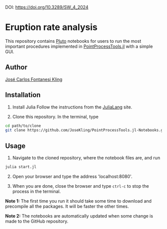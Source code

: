 DOI: https://doi.org/10.3289/SW_4_2024

# Eruption rate analysis

This repository contains [Pluto](https://plutojl.org/) notebooks for users to
run the most important procedures implemented in [PointProcessTools.jl](https://git.geomar.de/open-source/pointprocesstools.jl)
with a simple GUI.

## Author

[José Carlos Fontanesi Kling](https://github.com/josekling)

## Installation

1. Install Julia
    Follow the instructions from the [JuliaLang](https://julialang.org/downloads/) site.

2. Clone this repository. In the terminal, type
```bash
cd path/to/clone
git clone https://github.com/JoseKling/PointProcessTools.jl-Notebooks.git
```

## Usage

1. Navigate to the cloned repository, where the notebook files are, and run
```bash
julia start.jl
```

2. Open your browser and type the address 'localhost:8080'.

3. When you are done, close the browser and type `ctrl-c` to stop the process in the terminal.

**Note 1:** The first time you run it should take some time to download and precompile all
the packages. It will be faster the other times.

**Note 2:** The notebooks are automatically updated when some change is made to the
GitHub repository.
